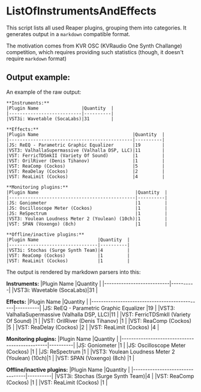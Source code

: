 # ListOfInstrumentsAndEffects
This script lists all used Reaper plugins, grouping them into categories.
It generates output in a `markdown` compatible format.

The motivation comes from KVR OSC (KVRaudio One Synth Challange) competition, which requires providing such statistics (though, it doesn't require `markdown` format)

## Output example:
An example of the raw output:
```
**Instruments:**
|Plugin Name                |Quantity  |
|---------------------------|----------|
|VST3i: Wavetable (SocaLabs)|31        |

**Effects:**
|Plugin Name                                   |Quantity  |
|----------------------------------------------|----------|
|JS: ReEQ - Parametric Graphic Equalizer       |19        |
|VST3: ValhallaSupermassive (Valhalla DSP, LLC)|11        |
|VST: FerricTDSmkII (Variety Of Sound)         |1         |
|VST: OrilRiver (Denis Tihanov)                |1         |
|VST: ReaComp (Cockos)                         |5         |
|VST: ReaDelay (Cockos)                        |2         |
|VST: ReaLimit (Cockos)                        |4         |

**Monitoring plugins:**
|Plugin Name                                    |Quantity  |
|-----------------------------------------------|----------|
|JS: Goniometer                                 |1         |
|JS: Oscilloscope Meter (Cockos)                |1         |
|JS: ReSpectrum                                 |1         |
|VST3: Youlean Loudness Meter 2 (Youlean) (10ch)|1         |
|VST: SPAN (Voxengo) (8ch)                      |1         |

**Offline/inactive plugins:**
|Plugin Name                      |Quantity  |
|---------------------------------|----------|
|VST3i: Stochas (Surge Synth Team)|4         |
|VST: ReaComp (Cockos)            |1         |
|VST: ReaLimit (Cockos)           |1         |
```
The output is rendered by markdown parsers into this:

**Instruments:**
|Plugin Name                |Quantity  |
|---------------------------|----------|
|VST3i: Wavetable (SocaLabs)|31        |

**Effects:**
|Plugin Name                                   |Quantity  |
|----------------------------------------------|----------|
|JS: ReEQ - Parametric Graphic Equalizer       |19        |
|VST3: ValhallaSupermassive (Valhalla DSP, LLC)|11        |
|VST: FerricTDSmkII (Variety Of Sound)         |1         |
|VST: OrilRiver (Denis Tihanov)                |1         |
|VST: ReaComp (Cockos)                         |5         |
|VST: ReaDelay (Cockos)                        |2         |
|VST: ReaLimit (Cockos)                        |4         |

**Monitoring plugins:**
|Plugin Name                                    |Quantity  |
|-----------------------------------------------|----------|
|JS: Goniometer                                 |1         |
|JS: Oscilloscope Meter (Cockos)                |1         |
|JS: ReSpectrum                                 |1         |
|VST3: Youlean Loudness Meter 2 (Youlean) (10ch)|1         |
|VST: SPAN (Voxengo) (8ch)                      |1         |

**Offline/inactive plugins:**
|Plugin Name                      |Quantity  |
|---------------------------------|----------|
|VST3i: Stochas (Surge Synth Team)|4         |
|VST: ReaComp (Cockos)            |1         |
|VST: ReaLimit (Cockos)           |1         |
